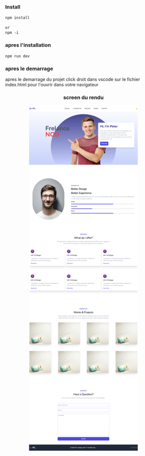 ### Install 
```
npm install

or 
npm -i
```
### apres l'installation 
```
npm run dev 
```
### apres le demarrage 
apres le demarrage du projet click droit dans vscode sur
le fichier index.html pour l'ouvrir dans votre navigateur 



### <p align="center">screen du rendu</p> 

<p align="center">
<img src="https://github.com/peter-centini/Tailwind-css/blob/main/screen.png" width="350" title="project img">
</p>

